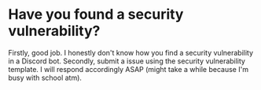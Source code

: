 # Have you found a security vulnerability?

Firstly, good job. I honestly don't know how you find a security vulnerability in a Discord bot. Secondly, submit a issue using the security vulnerability template. I will respond accordingly ASAP (might take a while because I'm busy with school atm).
